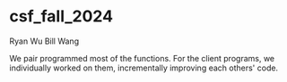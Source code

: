 # csf_fall_2024
Ryan Wu
Bill Wang

We pair programmed most of the functions. For the client programs, we individually worked on them, incrementally improving each others' code.